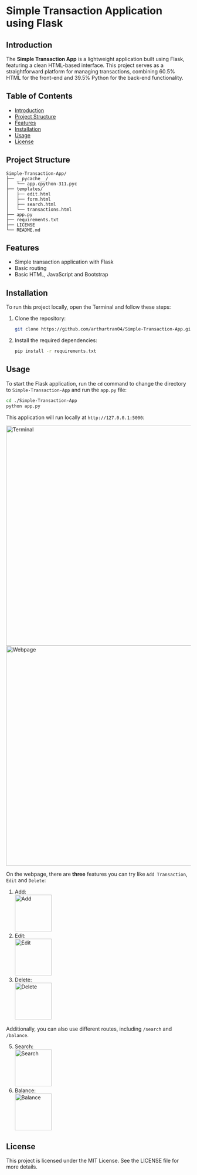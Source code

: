 # Simple Transaction Application using Flask

## Introduction

The **Simple Transaction App** is a lightweight application built using Flask, featuring a clean HTML-based interface. This project serves as a straightforward platform for managing transactions, combining 60.5% HTML for the front-end and 39.5% Python for the back-end functionality.

## Table of Contents

- [Introduction](#introduction)
- [Project Structure](#project-structure)
- [Features](#features)
- [Installation](#installation)
- [Usage](#usage)
- [License](#license)

## Project Structure

```
Simple-Transaction-App/
├── __pycache__/
│   └── app.cpython-311.pyc
├── templates/
│   ├── edit.html
│   ├── form.html
│   ├── search.html
│   └── transactions.html
├── app.py
├── requirements.txt
├── LICENSE
└── README.md
```

## Features

- Simple transaction application with Flask
- Basic routing
- Basic HTML, JavaScript and Bootstrap

## Installation

To run this project locally, open the Terminal and follow these steps:

1. Clone the repository:

    ```bash
    git clone https://github.com/arthurtran04/Simple-Transaction-App.git
    ```

2. Install the required dependencies:

    ```bash
    pip install -r requirements.txt
    ```

## Usage

To start the Flask application, run the `cd` command to change the directory to `Simple-Transaction-App` and run the `app.py` file:

   ```bash
   cd ./Simple-Transaction-App
   python app.py
   ```
This application will run locally at `http://127.0.0.1:5000`:

<img width="600rem" alt="Terminal" src="https://github.com/user-attachments/assets/db277f46-ce27-4e43-b608-78608aa9876c" />

<img width="600rem" alt="Webpage" src="https://github.com/user-attachments/assets/e09c9aab-d7e0-4fcc-b853-882c553ec6a1" />

On the webpage, there are **three** features you can try like `Add Transaction`, `Edit` and `Delete`:

1. Add:</br>
    <img width="100rem" alt="Add" src="https://github.com/user-attachments/assets/a7ead3dc-9553-486d-9aba-e7f650c309cb" />
2. Edit:</br>
    <img width="100rem" alt="Edit" src="https://github.com/user-attachments/assets/8f73e472-7175-4116-bd49-3c9fef2cdbda" />
4. Delete:</br>
    <img width="100rem" alt="Delete" src="https://github.com/user-attachments/assets/757fa2f5-9eb4-4664-89cb-423fdccfd1f5" />

Additionally, you can also use different routes, including `/search` and `/balance`.

5. Search:</br>
    <img width="100rem" alt="Search" src="https://github.com/user-attachments/assets/b81a28c2-e35b-41c9-a547-94da554654ea" />
6. Balance:</br>
    <img width="100rem" alt="Balance" src="https://github.com/user-attachments/assets/16ca1e25-75cb-4169-8ca6-d644c194d9cb" />

## License

This project is licensed under the MIT License. See the LICENSE file for more details.
